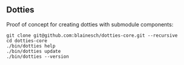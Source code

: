 ## Dotties

Proof of concept for creating dotties with submodule components:

~~~
git clone git@github.com:blainesch/dotties-core.git --recursive
cd dotties-core
./bin/dotties help
./bin/dotties update
./bin/dotties --version
~~~
